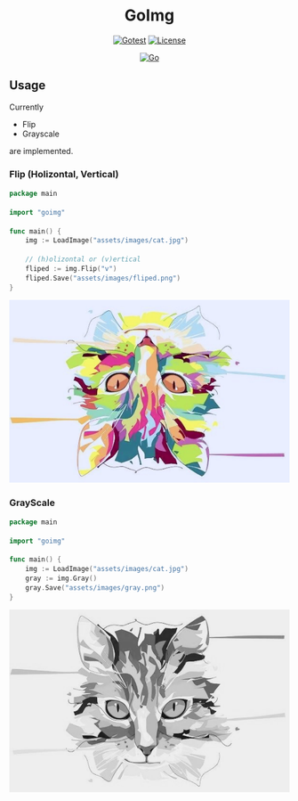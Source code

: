 <div align="center">

<h1>GoImg</h1>

[![Gotest](https://github.com/a5chin/goImg/actions/workflows/gotest.yml/badge.svg)](https://github.com/a5chin/goImg/actions/workflows/gotest.yml) [![License](https://img.shields.io/pypi/l/ansicolortags.svg)](https://img.shields.io/pypi/l/ansicolortags.svg)

[![Go](https://img.shields.io/badge/go-%2300ADD8.svg?style=for-the-badge&logo=go&logoColor=white)](https://go.dev/)

</div>

## Usage
Currently
- Flip
- Grayscale 

are implemented.

### Flip (Holizontal, Vertical)
```go
package main

import "goimg"

func main() {
	img := LoadImage("assets/images/cat.jpg")

    // (h)olizontal or (v)ertical
	fliped := img.Flip("v")
	fliped.Save("assets/images/fliped.png")
}
```
<img alt="fliped.png" src="assets/images/fliped.png">

### GrayScale
```go
package main

import "goimg"

func main() {
	img := LoadImage("assets/images/cat.jpg")
	gray := img.Gray()
	gray.Save("assets/images/gray.png")
}
```

<img alt="gray.png" src="assets/images/gray.png">

